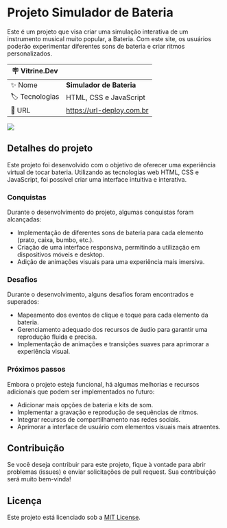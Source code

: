 # Projeto Simulador de Bateria

Este é um projeto que visa criar uma simulação interativa de um instrumento musical muito popular, a Bateria. Com este site, os usuários poderão experimentar diferentes sons de bateria e criar ritmos personalizados.

| :placard: Vitrine.Dev |     |
| -------------  | --- |
| :sparkles: Nome        | **Simulador de Bateria**
| :label: Tecnologias | HTML, CSS e JavaScript
| :rocket: URL         | https://url-deploy.com.br

<!-- Inserir imagem com a #vitrinedev ao final do link -->
![](https://raw.githubusercontent.com/seu-usuario/seu-repositorio/main/imagens/screenshot.png#vitrinedev)

## Detalhes do projeto

Este projeto foi desenvolvido com o objetivo de oferecer uma experiência virtual de tocar bateria. Utilizando as tecnologias web HTML, CSS e JavaScript, foi possível criar uma interface intuitiva e interativa.

### Conquistas

Durante o desenvolvimento do projeto, algumas conquistas foram alcançadas:

- Implementação de diferentes sons de bateria para cada elemento (prato, caixa, bumbo, etc.).
- Criação de uma interface responsiva, permitindo a utilização em dispositivos móveis e desktop.
- Adição de animações visuais para uma experiência mais imersiva.

### Desafios

Durante o desenvolvimento, alguns desafios foram encontrados e superados:

- Mapeamento dos eventos de clique e toque para cada elemento da bateria.
- Gerenciamento adequado dos recursos de áudio para garantir uma reprodução fluida e precisa.
- Implementação de animações e transições suaves para aprimorar a experiência visual.

### Próximos passos

Embora o projeto esteja funcional, há algumas melhorias e recursos adicionais que podem ser implementados no futuro:

- Adicionar mais opções de bateria e kits de som.
- Implementar a gravação e reprodução de sequências de ritmos.
- Integrar recursos de compartilhamento nas redes sociais.
- Aprimorar a interface de usuário com elementos visuais mais atraentes.

## Contribuição

Se você deseja contribuir para este projeto, fique à vontade para abrir problemas (issues) e enviar solicitações de pull request. Sua contribuição será muito bem-vinda!

## Licença

Este projeto está licenciado sob a [MIT License](https://github.com/seu-usuario/seu-repositorio/blob/main/LICENSE).